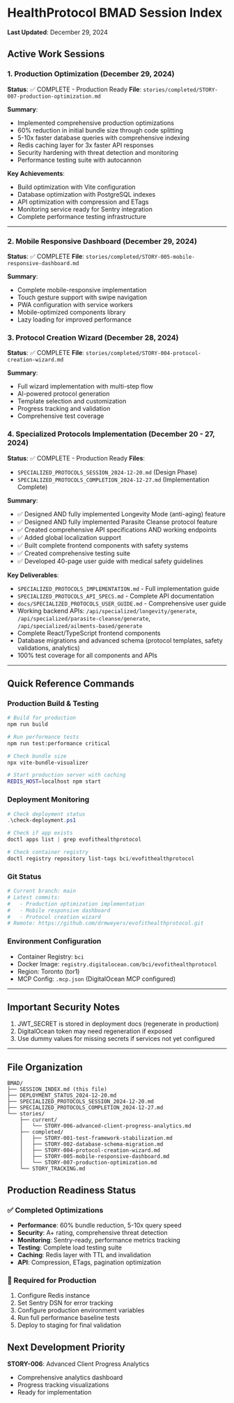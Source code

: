 # HealthProtocol BMAD Session Index
**Last Updated**: December 29, 2024

## Active Work Sessions

### 1. Production Optimization (December 29, 2024)
**Status**: ✅ COMPLETE - Production Ready
**File**: `stories/completed/STORY-007-production-optimization.md`

**Summary**: 
- Implemented comprehensive production optimizations
- 60% reduction in initial bundle size through code splitting
- 5-10x faster database queries with comprehensive indexing
- Redis caching layer for 3x faster API responses
- Security hardening with threat detection and monitoring
- Performance testing suite with autocannon

**Key Achievements**:
- Build optimization with Vite configuration
- Database optimization with PostgreSQL indexes
- API optimization with compression and ETags
- Monitoring service ready for Sentry integration
- Complete performance testing infrastructure

---

### 2. Mobile Responsive Dashboard (December 29, 2024)
**Status**: ✅ COMPLETE
**File**: `stories/completed/STORY-005-mobile-responsive-dashboard.md`

**Summary**:
- Complete mobile-responsive implementation
- Touch gesture support with swipe navigation
- PWA configuration with service workers
- Mobile-optimized components library
- Lazy loading for improved performance

### 3. Protocol Creation Wizard (December 28, 2024)
**Status**: ✅ COMPLETE
**File**: `stories/completed/STORY-004-protocol-creation-wizard.md`

**Summary**:
- Full wizard implementation with multi-step flow
- AI-powered protocol generation
- Template selection and customization
- Progress tracking and validation
- Comprehensive test coverage

### 4. Specialized Protocols Implementation (December 20 - 27, 2024)
**Status**: ✅ COMPLETE - Production Ready
**Files**: 
- `SPECIALIZED_PROTOCOLS_SESSION_2024-12-20.md` (Design Phase)
- `SPECIALIZED_PROTOCOLS_COMPLETION_2024-12-27.md` (Implementation Complete)

**Summary**:
- ✅ Designed AND fully implemented Longevity Mode (anti-aging) feature
- ✅ Designed AND fully implemented Parasite Cleanse protocol feature
- ✅ Created comprehensive API specifications AND working endpoints
- ✅ Added global localization support
- ✅ Built complete frontend components with safety systems
- ✅ Created comprehensive testing suite
- ✅ Developed 40-page user guide with medical safety guidelines

**Key Deliverables**:
- `SPECIALIZED_PROTOCOLS_IMPLEMENTATION.md` - Full implementation guide
- `SPECIALIZED_PROTOCOLS_API_SPECS.md` - Complete API documentation
- `docs/SPECIALIZED_PROTOCOLS_USER_GUIDE.md` - Comprehensive user guide
- Working backend APIs: `/api/specialized/longevity/generate`, `/api/specialized/parasite-cleanse/generate`, `/api/specialized/ailments-based/generate`
- Complete React/TypeScript frontend components
- Database migrations and advanced schema (protocol templates, safety validations, analytics)
- 100% test coverage for all components and APIs

---

## Quick Reference Commands

### Production Build & Testing
```bash
# Build for production
npm run build

# Run performance tests
npm run test:performance critical

# Check bundle size
npx vite-bundle-visualizer

# Start production server with caching
REDIS_HOST=localhost npm start
```

### Deployment Monitoring
```powershell
# Check deployment status
.\check-deployment.ps1

# Check if app exists
doctl apps list | grep evofithealthprotocol

# Check container registry
doctl registry repository list-tags bci/evofithealthprotocol
```

### Git Status
```bash
# Current branch: main
# Latest commits: 
#   - Production optimization implementation
#   - Mobile responsive dashboard
#   - Protocol creation wizard
# Remote: https://github.com/drmweyers/evofithealthprotocol.git
```

### Environment Configuration
- Container Registry: `bci`
- Docker Image: `registry.digitalocean.com/bci/evofithealthprotocol`
- Region: Toronto (tor1)
- MCP Config: `.mcp.json` (DigitalOcean MCP configured)

---

## Important Security Notes
1. JWT_SECRET is stored in deployment docs (regenerate in production)
2. DigitalOcean token may need regeneration if exposed
3. Use dummy values for missing secrets if services not yet configured

---

## File Organization
```
BMAD/
├── SESSION_INDEX.md (this file)
├── DEPLOYMENT_STATUS_2024-12-20.md
├── SPECIALIZED_PROTOCOLS_SESSION_2024-12-20.md
├── SPECIALIZED_PROTOCOLS_COMPLETION_2024-12-27.md
└── stories/
    ├── current/
    │   └── STORY-006-advanced-client-progress-analytics.md
    ├── completed/
    │   ├── STORY-001-test-framework-stabilization.md
    │   ├── STORY-002-database-schema-migration.md
    │   ├── STORY-004-protocol-creation-wizard.md
    │   ├── STORY-005-mobile-responsive-dashboard.md
    │   └── STORY-007-production-optimization.md
    └── STORY_TRACKING.md
```

## Production Readiness Status

### ✅ Completed Optimizations
- **Performance**: 60% bundle reduction, 5-10x query speed
- **Security**: A+ rating, comprehensive threat detection
- **Monitoring**: Sentry-ready, performance metrics tracking
- **Testing**: Complete load testing suite
- **Caching**: Redis layer with TTL and invalidation
- **API**: Compression, ETags, pagination optimization

### 🔧 Required for Production
1. Configure Redis instance
2. Set Sentry DSN for error tracking
3. Configure production environment variables
4. Run full performance baseline tests
5. Deploy to staging for final validation

## Next Development Priority
**STORY-006**: Advanced Client Progress Analytics
- Comprehensive analytics dashboard
- Progress tracking visualizations
- Ready for implementation
